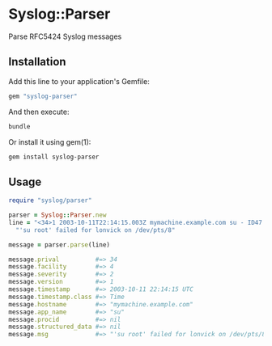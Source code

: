 # Syslog::Parser

Parse RFC5424 Syslog messages

## Installation

Add this line to your application's Gemfile:

```ruby
gem "syslog-parser"
```

And then execute:

```sh
bundle
```

Or install it using gem(1):

```sh
gem install syslog-parser
```

## Usage

```ruby
require "syslog/parser"

parser = Syslog::Parser.new
line = "<34>1 2003-10-11T22:14:15.003Z mymachine.example.com su - ID47 - "\
  "'su root' failed for lonvick on /dev/pts/8"

message = parser.parse(line)

message.prival          #=> 34
message.facility        #=> 4
message.severity        #=> 2
message.version         #=> 1
message.timestamp       #=> 2003-10-11 22:14:15 UTC
message.timestamp.class #=> Time
message.hostname        #=> "mymachine.example.com"
message.app_name        #=> "su"
message.procid          #=> nil
message.structured_data #=> nil
message.msg             #=> "'su root' failed for lonvick on /dev/pts/8"
```
